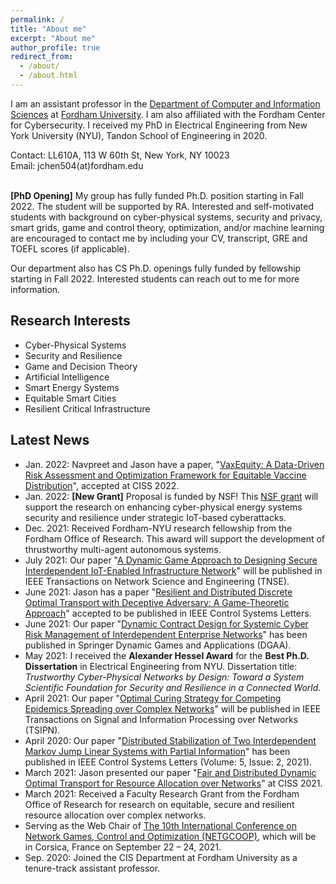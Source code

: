 ```yaml
---
permalink: /
title: "About me"
excerpt: "About me"
author_profile: true
redirect_from: 
  - /about/
  - /about.html
---
```


I am an assistant professor in the [Department of Computer and Information Sciences](https://www.fordham.edu/info/20344/computer_and_information_sciences/) at [Fordham University](https://www.fordham.edu/). I am also affiliated with the Fordham Center for Cybersecurity. I received my PhD in Electrical Engineering from New York University (NYU), Tandon School of Engineering in 2020.

Contact: LL610A, 113 W 60th St, New York, NY 10023<br/>
Email: jchen504(at)fordham.edu

\
**[PhD Opening]** My group has fully funded Ph.D. position starting in Fall 2022. The student will be supported by RA. Interested and self-motivated students with background on cyber-physical systems, security and privacy, smart grids, game and control theory, optimization, and/or machine learning are encouraged to contact me by including your CV, transcript, GRE and TOEFL scores (if applicable).

Our department also has CS Ph.D. openings fully funded by fellowship starting in Fall 2022. Interested students can reach out to me for more information.


Research Interests
------
- Cyber-Physical Systems
- Security and Resilience
- Game and Decision Theory
- Artificial Intelligence
- Smart Energy Systems
- Equitable Smart Cities
- Resilient Critical Infrastructure

Latest News
------
<!-- - Jan. 2022: **[New Grant]** Proposal is funded by NSF! This [NSF grant](https://www.nsf.gov/awardsearch/showAward?AWD_ID=2138956&HistoricalAwards=false) will support the research on enhancing cyber-physical energy systems security and resilience under strategic IoT-based cyberattacks.-->
- Jan. 2022: Navpreet and Jason have a paper, "[VaxEquity: A Data-Driven Risk Assessment and Optimization Framework for Equitable Vaccine Distribution](https://arxiv.org/pdf/2201.07321.pdf)", accepted at CISS 2022. 
- Jan. 2022: **[New Grant]** Proposal is funded by NSF! This [NSF grant](https://www.nsf.gov/awardsearch/showAward?AWD_ID=2138956&HistoricalAwards=false) will support the research on enhancing cyber-physical energy systems security and resilience under strategic IoT-based cyberattacks.
- Dec. 2021: Received Fordham-NYU research fellowship from the Fordham Office of Research. This award will support the development of thrustworthy multi-agent autonomous systems.
- July 2021: Our paper "[A Dynamic Game Approach to Designing Secure Interdependent IoT-Enabled Infrastructure Network](https://arxiv.org/pdf/2108.13159.pdf)" will be published in IEEE Transactions on Network Science and Engineering (TNSE).
- June 2021: Jason has a paper "[Resilient and Distributed Discrete Optimal Transport with Deceptive Adversary: A Game-Theoretic Approach](https://arxiv.org/pdf/2106.07455.pdf)" accepted to be published in IEEE Control Systems Letters. 
- June 2021: Our paper "[Dynamic Contract Design for Systemic Cyber Risk Management of Interdependent Enterprise Networks](https://arxiv.org/pdf/1908.04431.pdf)" has been published in Springer Dynamic Games and Applications (DGAA).
- May 2021: I received the **Alexander Hessel Award** for the **Best Ph.D. Dissertation** in Electrical Engineering from NYU. Dissertation title: *Trustworthy Cyber-Physical Networks by Design: Toward a System Scientific Foundation for Security and Resilience in a Connected World*.
- April 2021: Our paper "[Optimal Curing Strategy for Competing Epidemics Spreading over Complex Networks](https://arxiv.org/pdf/2011.14262.pdf)" will be published in IEEE Transactions on Signal and Information Processing over Networks (TSIPN).
- April 2020: Our paper "[Distributed Stabilization of Two Interdependent Markov Jump Linear Systems with Partial Information](https://arxiv.org/pdf/2003.06493.pdf)" has been published in IEEE Control Systems Letters (Volume: 5, Issue: 2, 2021).
- March 2021: Jason presented our paper "[Fair and Distributed Dynamic Optimal Transport for Resource Allocation over Networks](https://arxiv.org/pdf/2103.16618.pdf)" at CISS 2021.
- March 2021: Received a Faculty Research Grant from the Fordham Office of Research for research on equitable, secure and resilient resource allocation over complex networks.
- Serving as the Web Chair of [The 10th International Conference on Network Games, Control and Optimization (NETGCOOP)](https://project.inria.fr/netgcoop2020/), which will be in Corsica, France on September 22 – 24, 2021.
- Sep. 2020: Joined the CIS Department at Fordham University as a tenure-track assistant professor.
<!-- 
- Jan. 2020: Our book [A Game- and Decision-Theoretic Approach to Resilient Interdependent Network Analysis and Design](https://www.springer.com/gp/book/9783030234430) is published by Springer. This book unites game and decision theory with network science to lay a system-theoretical foundation for understanding the resiliency of interdependent and heterogeneous network systems.
- Dec. 2019: Our paper "[Control of Multi-Layer Mobile Autonomous Systems in Adversarial Environments: A Games-in-Games Approach](https://ieeexplore.ieee.org/document/8943277)" will be published in IEEE Transactions on Control of Network Systems (TCNS).
- Dec. 2019: Our paper "[Dynamic Games for Secure and Resilient Control System Design](https://arxiv.org/pdf/1910.07510.pdf)" will be published in National Science Review (NSR).
- Nov. 2019: I attended the [NSF CPS PI meeting](https://cps-vo.org/group/cps-pimtg19) in Alexandria, VA, and presented a [poster](https://drive.google.com/file/d/1jtCX9d6BDcoBiHVpRm0RKbWMngQfi2-e/view?usp=sharing) on CPS security and resilience.
- Aug. 2019: I gave an invited research talk, "Enhancing Cyber-Physical Systems Security and Resilience: A Game- and Decision-Theoretic Approach", at the Department of Electrical and Computer Engineering, Bradley University, Illinois.
- Aug. 2019: I attended the [NSF NeTS Early-Career Workshop](https://sites.google.com/view/netsearlycareer2019/home) in Alexandria, VA.
- July 2019:  I am visiting Coordinated Science Laboratory at University of Illinois at Urbana-Champaign hosted by [Prof. Tamer Başar](http://tamerbasar.csl.illinois.edu/).
- Jun. 2019: Our paper "[A Dynamic Game Approach to Strategic Design of Secure and Resilient Infrastructure Network](https://ieeexplore.ieee.org/document/8742568)" has been accepted for publication in IEEE Transactions on Information Forensics and Security (T-IFS).
- May 2019: I received the Dante Youla Award from NYU Department of Electrical and Computer Engineering in recognition of the best Research Contributions among all graduate students in 2018-2019.
- Apr. 2019: I received the Student Travel Award and attended the [8th Midwest Workshop on Control and Game Theory](https://mwcgt2019.wustl.edu/) with a poster presentation of our work on systemic cyber risk management of interdependent enterprise networks.
- Apr. 2019: Our paper "[Interdependent Strategic Security Risk Management with Bounded Rationality in the Internet of Things](https://ieeexplore.ieee.org/document/8691466)" has been accepted for publication in IEEE Transactions on Information Forensics and Security (T-IFS).
- Mar. 2019: Our paper "[Optimal Secure Design of Two-Layer IoT Network](https://ieeexplore.ieee.org/abstract/document/8673619)" has been accepted for publication in IEEE Transactions on Control of Network Systems (TCNS).
- Feb. 2019: Our paper "[iSTRICT: An Interdependent Strategic Trust Mechanism for the Cloud-Enabled Internet of Controlled Things](https://ieeexplore.ieee.org/document/8543871)" has been published (Volume: 14, Issue: 6, 2019) in IEEE Transactions on Information Forensics and Security (T-IFS).
-->
